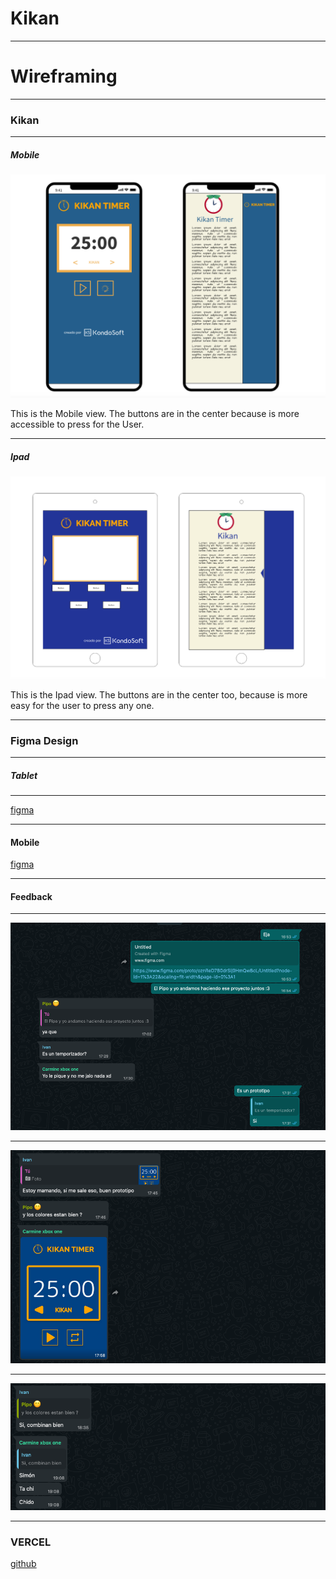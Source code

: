 # Kikan

---

# Wireframing 

---

### Kikan

---

##### Mobile

![Kikan Mobile](img/Mobile.png)

This is the Mobile view.
The buttons are in the center because is more accessible to press for the User.

---

##### Ipad

![Kikan Ipad](img/Ipad.png)

This is the Ipad view.
The buttons are in the center too, because is more easy for the user to press any one.

---

### Figma Design

---

##### Tablet 

--- 

[figma](https://www.figma.com/proto/cO5Ist0yAXXNP2AGkmJ3Q1/Kikan-Tablet?node-id=15%3A0&scaling=scale-down&page-id=0%3A1)

---

#### Mobile

[figma](https://www.figma.com/proto/oznReD7B0drSij9HmQwBcL/Kikan?node-id=1%3A22&scaling=scale-down&page-id=0%3A1)

---

#### Feedback

---

![figma](img/1.png)

---

![figma](img/2.png)

---

![figma](img/3.png)


---

### VERCEL 

[github](https://kikan-8a94d37y6-pipos.vercel.app/)

